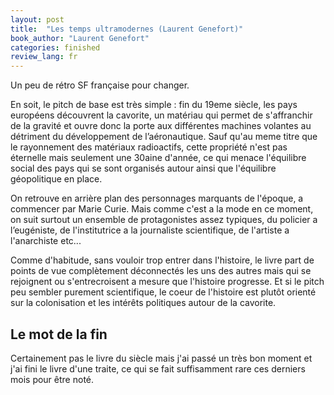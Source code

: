 ```yaml
---
layout: post
title:  "Les temps ultramodernes (Laurent Genefort)"
book_author: "Laurent Genefort"
categories: finished
review_lang: fr
---
```


Un peu de rétro SF française pour changer.

En soit, le pitch de base est très simple : fin du 19eme siècle, les pays européens découvrent la cavorite, un matériau qui permet de s'affranchir de la gravité et ouvre donc la porte aux différentes machines volantes au détriment du développement de l’aéronautique. Sauf qu'au meme titre que le rayonnement des matériaux radioactifs, cette propriété n'est pas éternelle mais seulement une 30aine d'année, ce qui menace l'équilibre social des pays qui se sont organisés autour ainsi que l'équilibre géopolitique en place.

On retrouve en arrière plan des personnages marquants de l'époque, a commencer par Marie Curie. Mais comme c'est a la mode en ce moment, on suit surtout un ensemble de protagonistes assez typiques, du policier a l’eugéniste, de l'institutrice a la journaliste scientifique, de l'artiste a l'anarchiste etc...

Comme d'habitude, sans vouloir trop entrer dans l'histoire, le livre part de points de vue complètement déconnectés les uns des autres mais qui se rejoignent ou s'entrecroisent a mesure que l'histoire progresse. Et si le pitch peu sembler purement scientifique, le coeur de l'histoire est plutôt orienté sur la colonisation et les intérêts politiques autour de la cavorite.

## Le mot de la fin

Certainement pas le livre du siècle mais j'ai passé un très bon moment et j'ai fini le livre d'une traite, ce qui se fait suffisamment rare ces derniers mois pour être noté.